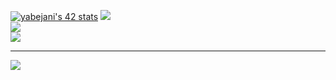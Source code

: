 [![yabejani's 42 stats](https://badge.mediaplus.ma/greenbinary/yabejani)](https://github.com/oakoudad/badge42)
![](https://github-readme-stats.vercel.app/api?username=yannbjn&theme=dark&hide_border=false&include_all_commits=false&count_private=false)<br/>
![](https://github-readme-streak-stats.herokuapp.com/?user=yannbjn&theme=dark&hide_border=false)<br/>
![](https://github-readme-stats.vercel.app/api/top-langs/?username=yannbjn&theme=dark&hide_border=false&include_all_commits=false&count_private=false&layout=compact)

---
[![](https://visitcount.itsvg.in/api?id=Felipe-LNGS&icon=0&color=0)](https://visitcount.itsvg.in)
<!--
**yannbjn/yannbjn** is a ✨ _special_ ✨ repository because its `README.md` (this file) appears on your GitHub profile.

Here are some ideas to get you started:

- 🔭 I’m currently working on ...
- 🌱 I’m currently learning ...
- 👯 I’m looking to collaborate on ...
- 🤔 I’m looking for help with ...
- 💬 Ask me about ...
- 📫 How to reach me: ...
- 😄 Pronouns: ...
- ⚡ Fun fact: ...
-->
